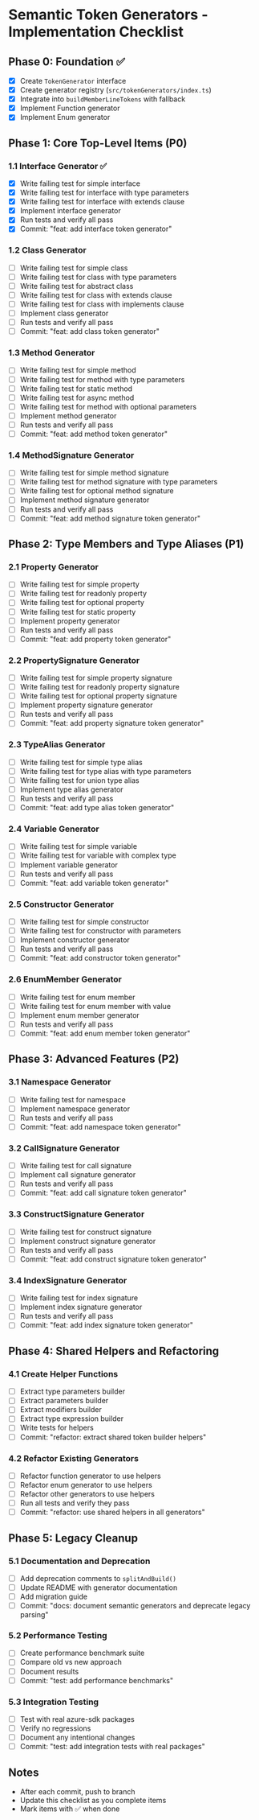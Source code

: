 # Semantic Token Generators - Implementation Checklist

## Phase 0: Foundation ✅
- [x] Create `TokenGenerator` interface
- [x] Create generator registry (`src/tokenGenerators/index.ts`)
- [x] Integrate into `buildMemberLineTokens` with fallback
- [x] Implement Function generator
- [x] Implement Enum generator

## Phase 1: Core Top-Level Items (P0)

### 1.1 Interface Generator ✅
- [x] Write failing test for simple interface
- [x] Write failing test for interface with type parameters
- [x] Write failing test for interface with extends clause
- [x] Implement interface generator
- [x] Run tests and verify all pass
- [x] Commit: "feat: add interface token generator"

### 1.2 Class Generator
- [ ] Write failing test for simple class
- [ ] Write failing test for class with type parameters
- [ ] Write failing test for abstract class
- [ ] Write failing test for class with extends clause
- [ ] Write failing test for class with implements clause
- [ ] Implement class generator
- [ ] Run tests and verify all pass
- [ ] Commit: "feat: add class token generator"

### 1.3 Method Generator
- [ ] Write failing test for simple method
- [ ] Write failing test for method with type parameters
- [ ] Write failing test for static method
- [ ] Write failing test for async method
- [ ] Write failing test for method with optional parameters
- [ ] Implement method generator
- [ ] Run tests and verify all pass
- [ ] Commit: "feat: add method token generator"

### 1.4 MethodSignature Generator
- [ ] Write failing test for simple method signature
- [ ] Write failing test for method signature with type parameters
- [ ] Write failing test for optional method signature
- [ ] Implement method signature generator
- [ ] Run tests and verify all pass
- [ ] Commit: "feat: add method signature token generator"

## Phase 2: Type Members and Type Aliases (P1)

### 2.1 Property Generator
- [ ] Write failing test for simple property
- [ ] Write failing test for readonly property
- [ ] Write failing test for optional property
- [ ] Write failing test for static property
- [ ] Implement property generator
- [ ] Run tests and verify all pass
- [ ] Commit: "feat: add property token generator"

### 2.2 PropertySignature Generator
- [ ] Write failing test for simple property signature
- [ ] Write failing test for readonly property signature
- [ ] Write failing test for optional property signature
- [ ] Implement property signature generator
- [ ] Run tests and verify all pass
- [ ] Commit: "feat: add property signature token generator"

### 2.3 TypeAlias Generator
- [ ] Write failing test for simple type alias
- [ ] Write failing test for type alias with type parameters
- [ ] Write failing test for union type alias
- [ ] Implement type alias generator
- [ ] Run tests and verify all pass
- [ ] Commit: "feat: add type alias token generator"

### 2.4 Variable Generator
- [ ] Write failing test for simple variable
- [ ] Write failing test for variable with complex type
- [ ] Implement variable generator
- [ ] Run tests and verify all pass
- [ ] Commit: "feat: add variable token generator"

### 2.5 Constructor Generator
- [ ] Write failing test for simple constructor
- [ ] Write failing test for constructor with parameters
- [ ] Implement constructor generator
- [ ] Run tests and verify all pass
- [ ] Commit: "feat: add constructor token generator"

### 2.6 EnumMember Generator
- [ ] Write failing test for enum member
- [ ] Write failing test for enum member with value
- [ ] Implement enum member generator
- [ ] Run tests and verify all pass
- [ ] Commit: "feat: add enum member token generator"

## Phase 3: Advanced Features (P2)

### 3.1 Namespace Generator
- [ ] Write failing test for namespace
- [ ] Implement namespace generator
- [ ] Run tests and verify all pass
- [ ] Commit: "feat: add namespace token generator"

### 3.2 CallSignature Generator
- [ ] Write failing test for call signature
- [ ] Implement call signature generator
- [ ] Run tests and verify all pass
- [ ] Commit: "feat: add call signature token generator"

### 3.3 ConstructSignature Generator
- [ ] Write failing test for construct signature
- [ ] Implement construct signature generator
- [ ] Run tests and verify all pass
- [ ] Commit: "feat: add construct signature token generator"

### 3.4 IndexSignature Generator
- [ ] Write failing test for index signature
- [ ] Implement index signature generator
- [ ] Run tests and verify all pass
- [ ] Commit: "feat: add index signature token generator"

## Phase 4: Shared Helpers and Refactoring

### 4.1 Create Helper Functions
- [ ] Extract type parameters builder
- [ ] Extract parameters builder
- [ ] Extract modifiers builder
- [ ] Extract type expression builder
- [ ] Write tests for helpers
- [ ] Commit: "refactor: extract shared token builder helpers"

### 4.2 Refactor Existing Generators
- [ ] Refactor function generator to use helpers
- [ ] Refactor enum generator to use helpers
- [ ] Refactor other generators to use helpers
- [ ] Run all tests and verify they pass
- [ ] Commit: "refactor: use shared helpers in all generators"

## Phase 5: Legacy Cleanup

### 5.1 Documentation and Deprecation
- [ ] Add deprecation comments to `splitAndBuild()`
- [ ] Update README with generator documentation
- [ ] Add migration guide
- [ ] Commit: "docs: document semantic generators and deprecate legacy parsing"

### 5.2 Performance Testing
- [ ] Create performance benchmark suite
- [ ] Compare old vs new approach
- [ ] Document results
- [ ] Commit: "test: add performance benchmarks"

### 5.3 Integration Testing
- [ ] Test with real azure-sdk packages
- [ ] Verify no regressions
- [ ] Document any intentional changes
- [ ] Commit: "test: add integration tests with real packages"

## Notes
- After each commit, push to branch
- Update this checklist as you complete items
- Mark items with ✅ when done
